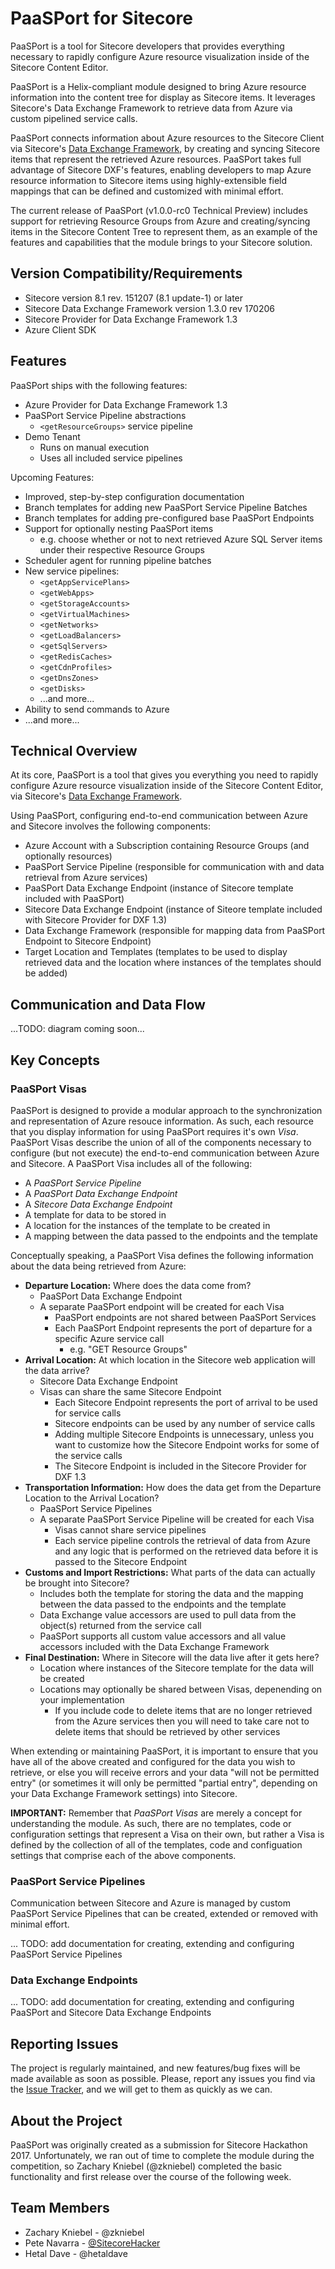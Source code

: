 # PaaSPort for Sitecore

PaaSPort is a tool for Sitecore developers that provides everything necessary to rapidly configure Azure resource visualization inside of the Sitecore Content Editor. 

PaaSPort is a Helix-compliant module designed to bring Azure resource information into the content tree for display as Sitecore items. It leverages Sitecore's Data Exchange Framework to retrieve data from Azure via custom pipelined service calls.

PaaSPort connects information about Azure resources to the Sitecore Client via Sitecore's [Data Exchange Framework](https://dev.sitecore.net/Downloads/Data_Exchange_Framework.aspx), by creating and syncing Sitecore items that represent the retrieved Azure resources. PaaSPort takes full advantage of Sitecore DXF's features, enabling developers to map Azure resource information to Sitecore items using highly-extensible field mappings that can be defined and customized with minimal effort. 

The current release of PaaSPort (v1.0.0-rc0 Technical Preview) includes support for retrieving Resource Groups from Azure and creating/syncing items in the Sitecore Content Tree to represent them, as an example of the features and capabilities that the module brings to your Sitecore solution.

## Version Compatibility/Requirements

- Sitecore version 8.1 rev. 151207 (8.1 update-1) or later
- Sitecore Data Exchange Framework version 1.3.0 rev 170206
- Sitecore Provider for Data Exchange Framework 1.3
- Azure Client SDK

## Features

PaaSPort ships with the following features:

- Azure Provider for Data Exchange Framework 1.3
- PaaSPort Service Pipeline abstractions
  - `<getResourceGroups>` service pipeline
- Demo Tenant
  - Runs on manual execution
  - Uses all included service pipelines

Upcoming Features:

- Improved, step-by-step configuration documentation
- Branch templates for adding new PaaSPort Service Pipeline Batches
- Branch templates for adding pre-configured base PaaSPort Endpoints
- Support for optionally nesting PaaSPort items
  - e.g. choose whether or not to next retrieved Azure SQL Server items under their respective Resource Groups
- Scheduler agent for running pipeline batches
- New service pipelines:
  - `<getAppServicePlans>`
  - `<getWebApps>`
  - `<getStorageAccounts>`
  - `<getVirtualMachines>`
  - `<getNetworks>`
  - `<getLoadBalancers>`
  - `<getSqlServers>`
  - `<getRedisCaches>`
  - `<getCdnProfiles>`
  - `<getDnsZones>`
  - `<getDisks>`
  - ...and more...
- Ability to send commands to Azure
- ...and more...

## Technical Overview

At its core, PaaSPort is a tool that gives you everything you need to rapidly configure Azure resource visualization inside of the Sitecore Content Editor, via Sitecore's [Data Exchange Framework](https://dev.sitecore.net/Downloads/Data_Exchange_Framework.aspx). 

Using PaaSPort, configuring end-to-end communication between Azure and Sitecore involves the following components:

- Azure Account with a Subscription containing Resource Groups (and optionally resources)
- PaaSPort Service Pipeline (responsible for communication with and data retrieval from Azure services)
- PaaSPort Data Exchange Endpoint (instance of Sitecore template included with PaaSPort)
- Sitecore Data Exchange Endpoint (instance of Siteore template included with Sitecore Provider for DXF 1.3)
- Data Exchange Framework (responsible for mapping data from PaaSPort Endpoint to Sitecore Endpoint)
- Target Location and Templates (templates to be used to display retrieved data and the location where instances of the templates should be added)

## Communication and Data Flow

...TODO: diagram coming soon...

## Key Concepts

### PaaSPort Visas

PaaSPort is designed to provide a modular approach to the synchronization and representation of Azure resouce information. As such, each resource that you display information for using PaaSPort requires it's own _Visa_. PaaSPort Visas describe the union of all of the components necessary to configure (but not execute) the end-to-end communication between Azure and Sitecore. A PaaSPort Visa includes all of the following:

- A _PaaSPort Service Pipeline_
- A _PaaSPort Data Exchange Endpoint_
- A _Sitecore Data Exchange Endpoint_
- A template for data to be stored in
- A location for the instances of the template to be created in
- A mapping between the data passed to the endpoints and the template 

Conceptually speaking, a PaaSPort Visa defines the following information about the data being retrieved from Azure:

- **Departure Location:** Where does the data come from?
  - PaaSPort Data Exchange Endpoint
  - A separate PaaSPort endpoint will be created for each Visa 
    - PaaSPort endpoints are not shared between PaaSPort Services
    - Each PaaSPort Endpoint represents the port of departure for a specific Azure service call 
      - e.g. "GET Resource Groups"
- **Arrival Location:** At which location in the Sitecore web application will the data arrive?
  - Sitecore Data Exchange Endpoint
  - Visas can share the same Sitecore Endpoint
    - Each Sitecore Endpoint represents the port of arrival to be used for service calls
    - Sitecore endpoints can be used by any number of service calls
    - Adding multiple Sitecore Endpoints is unnecessary, unless you want to customize how the Sitecore Endpoint works for some of the service calls
    - The Sitecore Endpoint is included in the Sitecore Provider for DXF 1.3
- **Transportation Information:** How does the data get from the Departure Location to the Arrival Location?
  - PaaSPort Service Pipelines
  - A separate PaaSPort Service Pipeline will be created for each Visa
    - Visas cannot share service pipelines
    - Each service pipeline controls the retrieval of data from Azure and any logic that is performed on the retrieved data before it is passed to the Sitecore Endpoint
- **Customs and Import Restrictions:** What parts of the data can actually be brought into Sitecore?
  - Includes both the template for storing the data and the mapping between the data passed to the endpoints and the template
  - Data Exchange value accessors are used to pull data from the object(s) returned from the service call
  - PaaSPort supports all custom value accessors and all value accessors included with the Data Exchange Framework
- **Final Destination:** Where in Sitecore will the data live after it gets here?
  - Location where instances of the Sitecore template for the data will be created
  - Locations may optionally be shared between Visas, depenending on your implementation
    - If you include code to delete items that are no longer retrieved from the Azure services then you will need to take care not to delete items that should be retrieved by other services
    
When extending or maintaining PaaSPort, it is important to ensure that you have all of the above created and configured for the data you wish to retrieve, or else you will receive errors and your data "will not be permitted entry" (or sometimes it will only be permitted "partial entry", depending on your Data Exchange Framework settings) into Sitecore.

**IMPORTANT:** Remember that _PaaSPort Visas_ are merely a concept for understanding the module. As such, there are no templates, code or configuration settings that represent a Visa on their own, but rather a Visa is defined by the collection of all of the templates, code and configuation settings that comprise each of the above components.

### PaaSPort Service Pipelines

Communication between Sitecore and Azure is managed by custom PaaSPort Service Pipelines that can be created, extended or removed with minimal effort. 

... TODO: add documentation for creating, extending and configuring PaaSPort Service Pipelines

### Data Exchange Endpoints

... TODO: add documentation for creating, extending and configuring PaaSPort and Sitecore Data Exchange Endpoints

## Reporting Issues

The project is regularly maintained, and new features/bug fixes will be made available as soon as possible. Please, report any issues you find via the [Issue Tracker](https://github.com/theinjectables/PaaSPort/issues), and we will get to them as quickly as we can.

## About the Project

PaaSPort was originally created as a submission for Sitecore Hackathon 2017. Unfortunately, we ran out of time to complete the module during the competition, so Zachary Kniebel (@zkniebel) completed the basic functionality and first release over the course of the following week. 

## Team Members

- Zachary Kniebel - @zkniebel
- Pete Navarra - [@SitecoreHacker](https://twitter.com/SitecoreHacker)
- Hetal Dave - @hetaldave
